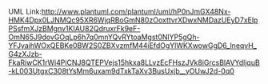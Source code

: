 UML Link:http://www.plantuml.com/plantuml/uml/hP0nJmGX48Nx-HMK4Dpx0LJNMQc95XR6WjqRBoGmN80zOoxttvrXDwxNMDazUEyD7xElpPSsfmXJzBMgnv1KIAU82QdruxrFk9eF-OmN65J9dovGOqLp6h7q0mnYQvRYtoaMgst0NlYP5gQh-YFJyaihWOxQEBKe0BW2S0ZBXvzmfM44iEfdOgYlWKXwowGgD6_lneqvH_G4zXJzb-FkaRiwCK1rWi4PiCNJ8QTEPVejs15hkxa8LLvzEcFHszJVk8iGrcsBlAVYdljquB-kL003UtgxC308tYsMm6uxam9dTxkTaXv3BusUxjb__yOUwJ2d-0q0
